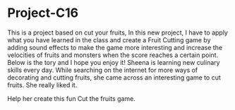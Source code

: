 # Project-C16
This is a project based on cut your fruits, In this new project, I have to apply what you have learned in the class and create a Fruit Cutting game by adding sound effects to make the game more interesting and increase the velocities of fruits and monsters when the score reaches a certain point.
Below is the tory and I hope you enjoy it!
Sheena is learning new culinary skills every day. While searching on the internet for more ways of decorating and cutting fruits, she came across an interesting game to cut fruits. She really liked it.

Help her create this fun Cut the fruits game.
